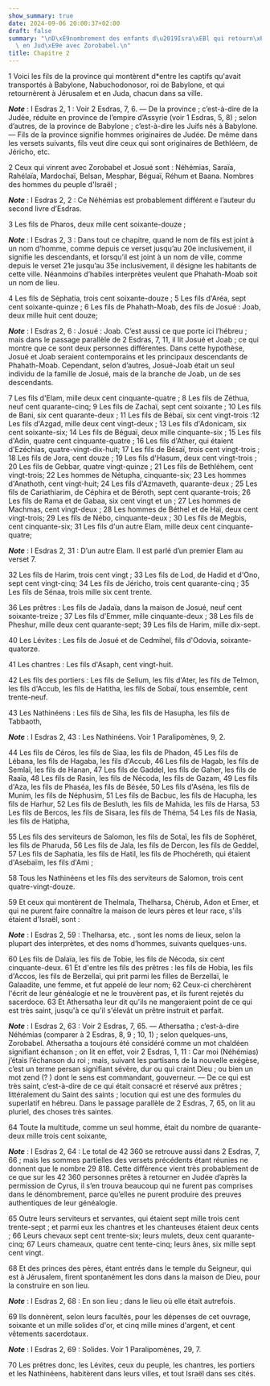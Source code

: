```yaml
---
show_summary: true
date: 2024-09-06 20:00:37+02:00
draft: false
summary: "\nD\xE9nombrement des enfants d\u2019Isra\xEBl qui retourn\xE8rent de Babylone\
  \ en Jud\xE9e avec Zorobabel.\n"
title: Chapitre 2
---
```





1 Voici les fils de la province qui montèrent d*entre les captifs qu'avait transportés à Babylone, Nabuchodonosor, roi de Babylone, et qui retournèrent à Jérusalem et en Juda, chacun dans sa ville.

***Note*** :  I Esdras 2, 1 : Voir 2 Esdras, 7, 6. ― De la province ; c’est-à-dire de la Judée, réduite en province de l’empire d’Assyrie (voir 1 Esdras, 5, 8) ; selon d’autres, de la province de Babylone ; c’est-à-dire les Juifs nés à Babylone. ― Fils de la province signifie hommes originaires de Judée. De même dans les versets suivants, fils veut dire ceux qui sont originaires de Bethléem, de Jéricho, etc.

2 Ceux qui vinrent avec Zorobabel et Josué sont : Néhémias, Saraïa, Rahélaïa, Mardochaï, Belsan, Mesphar, Béguaï, Réhum et Baana. Nombres des hommes du peuple d'Israël ;

***Note*** :  I Esdras 2, 2 : Ce Néhémias est probablement différent e l’auteur du second livre d’Esdras.


3 Les fils de Pharos, deux mille cent soixante-douze ;

***Note*** :  I Esdras 2, 3 : Dans tout ce chapitre, quand le nom de fils est joint à un nom d’homme, comme depuis ce verset jusqu’au 20e inclusivement, il signifie les descendants, et lorsqu’il est joint à un nom de ville, comme depuis le verset 21e jusqu’au 35e inclusivement, il désigne les habitants de cette ville. Néanmoins d’habiles interprètes veulent que Phahath-Moab soit un nom de lieu.

4 Les fils de Séphatia, trois cent soixante-douze ; 5 Les fils d'Aréa, sept cent soixante-quinze ; 6 Les fils de Phahath-Moab, des fils de Josué : Joab, deux mille huit cent douze;

***Note*** :  I Esdras 2, 6 : Josué : Joab. C’est aussi ce que porte ici l’hébreu ; mais dans le passage parallèle de 2 Esdras, 7, 11, il lit Josué et Joab ; ce qui montre que ce sont deux personnes différentes. Dans cette hypothèse, Josué et Joab seraient contemporains et les principaux descendants de Phahath-Moab. Cependant, selon d’autres, Josué-Joab était un seul individu de la famille de Josué, mais de la branche de Joab, un de ses descendants.

7 Les fils d'Elam, mille deux cent cinquante-quatre ; 8 Les fils de Zéthua, neuf cent quarante-cinq; 9 Les fils de Zachaï, sept cent soixante ; 10 Les fils de Bani, six cent quarante-deux ; 11 Les fils de Bébaï, six cent vingt-trois :12 Les fils d'Azgad, mille deux cent vingt-deux ; 13 Les fils d'Adonicam, six cent soixante-six; 14 Les fils de Béguaï, deux mille cinquante-six ; 15 Les fils d'Adin, quatre cent cinquante-quatre ; 16 Les fils d'Ather, qui étaient d'Ezéchias, quatre-vingt-dix-huit; 17 Les fils de Bésaï, trois cent vingt-trois ; 18 Les fils de Jora, cent douze ; 19 Les fils d'Hasum, deux cent vingt-trois ; 20 Les fils de Gebbar, quatre vingt-quinze ; 21 Les fils de Bethléhem, cent vingt-trois; 22 Les hommes de Nétupha, cinquante-six; 23 Les hommes d'Anathoth, cent vingt-huit; 24 Les fils d'Azmaveth, quarante-deux ; 25 Les fils de Cariathiarim, de Céphira et de Béroth, sept cent quarante-trois; 26 Les fils de Rama et de Gabaa, six cent vingt et un ; 27 Les hommes de Machmas, cent vingt-deux ; 28 Les hommes de Béthel
et de Haï, deux cent vingt-trois; 29 Les fils de Nébo, cinquante-deux ; 30 Les fils de Megbis, cent cinquante-six; 31 Les fils d'un autre Elam, mille deux cent cinquante-quatre;

***Note*** :  I Esdras 2, 31 : D’un autre Elam. Il est parlé d’un premier Elam au verset 7.

32 Les fils de Harim, trois cent vingt ; 33 Les fils de Lod, de Hadid et d'Ono, sept cent vingt-cinq; 34 Les fils de Jéricho, trois cent quarante-cinq ; 35 Les fils de Sénaa, trois mille six cent trente.


36 Les prêtres : Les fils de Jadaïa, dans la maison de Josué, neuf cent soixante-treize ; 37 Les fils d'Emmer, mille cinquante-deux ; 38 Les fils de Pheshur, mille deux cent quarante-sept; 39 Les fils de Harim, mille dix-sept.


40 Les Lévites : Les fils de Josué et de Cedmihel, fils d'Odovia, soixante-quatorze.


41 Les chantres : Les fils d'Asaph, cent vingt-huit.


42 Les fils des portiers : Les fils de Sellum, les fils d'Ater, les fils de Telmon, les fils d'Accub, les fils de Hatitha, les fils de Sobaï, tous ensemble, cent trente-neuf.


43 Les Nathinéens : Les fils de Siha, les fils de Hasupha, les fils de Tabbaoth,

***Note*** :  I Esdras 2, 43 : Les Nathinéens. Voir 1 Paralipomènes, 9, 2.

44 Les fils de Céros, les fils de Siaa, les fils de Phadon, 45 Les fils de Lébana, les fils de Hagaba, les fils d'Accub, 46 Les fils de Hagab, les fils de Semlaï, les fils de Hanan, 47 Les fils de Gaddel, les fils de Gaher, les fils de Raaïa, 48 Les fils de Rasin, les fils de Nécoda, les fils de Gazam, 49 Les fils d'Aza, les fils de Phaséa, les fils de Bésée, 50 Les fils d'Aséna, les fils de Munim, les fils de Néphusim, 51 Les fils de Bacbuc, les fils de Hacupha, les fils de Harhur, 52 Les fils de Besluth, les fils de Mahida, les fils de Harsa, 53 Les fils de Bercos, les fils de Sisara, les fils de Théma, 54 Les fils de Nasia, les fils de Hatipha,


55 Les fils des serviteurs de Salomon, les fils de Sotaï, les fils de Sophéret, les fils de Pharuda, 56 Les fils de Jala, les fils de Dercon, les fils de Geddel, 57 Les fils de Saphatia, les fils de Hatil, les fils de Phochéreth, qui étaient d'Asebaïm, les fils d'Ami ;


58 Tous les Nathinéens et les fils des serviteurs de Salomon, trois cent quatre-vingt-douze.


59 Et ceux qui montèrent de Thelmala, Thelharsa, Chérub, Adon et Emer, et qui ne purent faire connaître la maison de leurs pères et leur race, s'ils étaient d'Israël, sont :

***Note*** :  I Esdras 2, 59 : Thelharsa, etc. , sont les noms de lieux, selon la plupart des interprètes, et des noms d’hommes, suivants quelques-uns.

60 Les fils de Dalaïa, les fils de Tobie, les fils de Nécoda, six cent cinquante-deux. 61 Et d'entre les fils des prêtres : les fils de Hobia, les fils d'Accos, les fils de Berzellaï, qui prit parmi les filles de Berzellaï, le Galaadite, une femme, et fut appelé de leur nom; 62 Ceux-ci cherchèrent l'écrit de leur généalogie et ne le trouvèrent pas, et ils furent rejetés du sacerdoce. 63 Et Athersatha leur dit qu'ils ne mangeraient point de ce qui est très saint, jusqu'à ce qu'il s'élevât un prêtre instruit et parfait.

***Note*** :  I Esdras 2, 63 : Voir 2 Esdras, 7, 65. ― Athersatha ; c’est-à-dire Néhémias (comparer à 2 Esdras, 8, 9 ; 10, 1) ; selon quelques-uns, Zorobabel. Athersatha a toujours été considéré comme un mot chaldéen signifiant échanson ; on lit en effet, voir 2 Esdras, 1, 11 : Car moi (Néhémias) j’étais l’échanson du roi ; mais, suivant les partisans de la nouvelle exégèse, c’est un terme persan signifiant sévère, dur ou qui craint Dieu ; ou bien un mot zend (? ) dont le sens est commandant, gouverneur. ― De ce qui est très saint, c’est-à-dire de ce qui était consacré et réservé aux prêtres ; littéralement du Saint des saints ; locution qui est une des formules du superlatif en hébreu. Dans le passage parallèle de 2 Esdras, 7, 65, on lit au pluriel, des choses très saintes.


64 Toute la multitude, comme un seul homme, était du nombre de quarante-deux mille trois cent soixante,

***Note*** :  I Esdras 2, 64 : Le total de 42 360 se retrouve aussi dans 2 Esdras, 7, 66 ; mais les sommes partielles des versets précédents étant réunies ne donnent que le nombre 29 818. Cette différence vient très probablement de ce que sur les 42 360 personnes prêtes à retourner en Judée d’après la permission de Cyrus, il s’en trouva beaucoup qui ne furent pas comprises dans le dénombrement, parce qu’elles ne purent produire des preuves authentiques de leur généalogie.

65 Outre leurs serviteurs et servantes, qui étaient sept mille trois cent trente-sept ; et parmi eux les chantres et les chanteuses étaient deux cents ; 66 Leurs chevaux sept cent trente-six; leurs mulets, deux cent quarante-cinq; 67 Leurs chameaux, quatre cent tente-cinq; leurs ânes, six mille sept cent vingt.


68 Et des princes des pères, étant entrés dans le temple du Seigneur, qui est à Jérusalem, firent spontanément les dons dans la maison de Dieu, pour la construire en son lieu.

***Note*** :  I Esdras 2, 68 : En son lieu ; dans le lieu où elle était autrefois.

69 Ils donnèrent, selon leurs facultés, pour les dépenses de cet ouvrage, soixante et un mille solides d'or, et cinq mille mines d'argent, et cent vêtements sacerdotaux.

***Note*** :  I Esdras 2, 69 : Solides. Voir 1 Paralipomènes, 29, 7.


70 Les prêtres donc, les Lévites, ceux du peuple, les chantres, les portiers et les Nathinéens, habitèrent dans leurs villes, et tout Israël dans ses cités.

